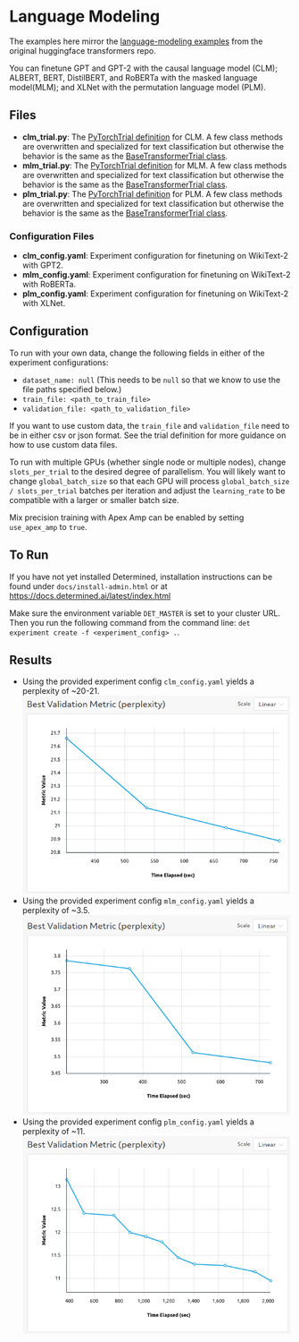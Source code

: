 # Language Modeling

The examples here mirror the [language-modeling examples](https://github.com/huggingface/transformers/tree/master/examples/pytorch/language-modeling) from the original huggingface transformers repo.

You can finetune GPT and GPT-2 with the causal language model (CLM); ALBERT, BERT, DistilBERT, and RoBERTa with the masked language model(MLM); and XLNet with the permutation language model (PLM).

## Files

- **clm_trial.py**: The [PyTorchTrial definition](https://docs.determined.ai/latest/reference/api/pytorch.html#pytorch-trial) for CLM. A few class methods are overwritten and specialized for text classification but otherwise the behavior is the same as the [BaseTransformerTrial class](../model_hub/transformers/_trial.py).
- **mlm_trial.py**: The [PyTorchTrial definition](https://docs.determined.ai/latest/reference/api/pytorch.html#pytorch-trial) for MLM. A few class methods are overwritten and specialized for text classification but otherwise the behavior is the same as the [BaseTransformerTrial class](../model_hub/transformers/_trial.py).
- **plm_trial.py**: The [PyTorchTrial definition](https://docs.determined.ai/latest/reference/api/pytorch.html#pytorch-trial) for PLM. A few class methods are overwritten and specialized for text classification but otherwise the behavior is the same as the [BaseTransformerTrial class](../model_hub/transformers/_trial.py).

### Configuration Files

- **clm_config.yaml**: Experiment configuration for finetuning on WikiText-2 with GPT2.
- **mlm_config.yaml**: Experiment configuration for finetuning on WikiText-2 with RoBERTa.
- **plm_config.yaml**: Experiment configuration for finetuning on WikiText-2 with XLNet.

## Configuration

To run with your own data, change the following fields in either of the experiment configurations:

- `dataset_name: null` (This needs to be `null` so that we know to use the file paths specified below.)
- `train_file: <path_to_train_file>`
- `validation_file: <path_to_validation_file>`

If you want to use custom data, the `train_file` and `validation_file` need to be in either csv or
json format. See the trial definition for more guidance on how to use custom data files.

To run with multiple GPUs (whether single node or multiple nodes), change `slots_per_trial` to the desired
degree of parallelism. You will likely want to change `global_batch_size` so that each GPU will
process `global_batch_size / slots_per_trial` batches per iteration and adjust the `learning_rate`
to be compatible with a larger or smaller batch size.

Mix precision training with Apex Amp can be enabled by setting `use_apex_amp` to `true`.

## To Run

If you have not yet installed Determined, installation instructions can be found
under `docs/install-admin.html` or at https://docs.determined.ai/latest/index.html

Make sure the environment variable `DET_MASTER` is set to your cluster URL.
Then you run the following command from the command line: `det experiment create -f <experiment_config> .`.

## Results

- Using the provided experiment config `clm_config.yaml` yields a perplexity of ~20-21.
  ![CLM results](./figures/clm.png)
- Using the provided experiment config `mlm_config.yaml` yields a perplexity of ~3.5.
  ![MLM results](./figures/mlm.png)
- Using the provided experiment config `plm_config.yaml` yields a perplexity of ~11.
  ![PLM results](./figures/plm.png)
